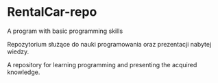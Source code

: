 # RentalCar-repo
A program with basic programming skills

Repozytorium służące do nauki programowania oraz prezentacji nabytej wiedzy.

A repository for learning programming and presenting the acquired knowledge.
